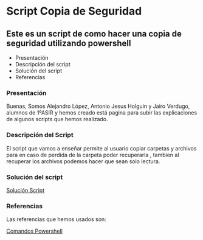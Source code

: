 # Script Copia de Seguridad
## Este es un script de como hacer una copia de seguridad utilizando powershell

- Presentación
- Descripción del script
- Solución del script
- Referencias

### Presentación

Buenas, Somos Alejandro López, Antonio Jesus Holguin y Jairo Verdugo, alumnos de 1ºASIR y hemos creado está pagina para subir las explicaciones de algunos scripts que hemos realizado.

### Descripción del Script

El script que vamos a enseñar permite al usuario copiar carpetas y archivos para en caso de perdida de la carpeta poder recuperarla , tambien al recuperar los archivos podemos hacer que sean solo lectura.

### Solución del script

[Solución Script](https://github.com/alelopez98/Scriptscopiadeseguridad/blob/master/copia%20de%20seguridad.ps1)


### Referencias

Las referencias que hemos usados son:

[Comandos Powershell](https://docs.microsoft.com/en-us/powershell/module/microsoft.powershell.utility/add-type?view=powershell-6)
